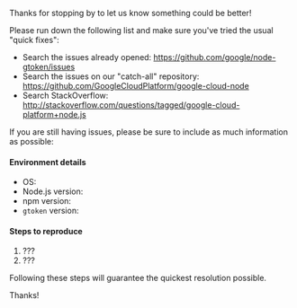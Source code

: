 Thanks for stopping by to let us know something could be better!

Please run down the following list and make sure you've tried the usual "quick
fixes":

  - Search the issues already opened: https://github.com/google/node-gtoken/issues
  - Search the issues on our "catch-all" repository: https://github.com/GoogleCloudPlatform/google-cloud-node
  - Search StackOverflow: http://stackoverflow.com/questions/tagged/google-cloud-platform+node.js

If you are still having issues, please be sure to include as much information as
possible:

#### Environment details

  - OS:
  - Node.js version:
  - npm version:
  - `gtoken` version:

#### Steps to reproduce

  1. ???
  2. ???

Following these steps will guarantee the quickest resolution possible.

Thanks!
